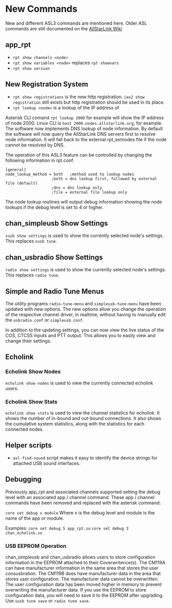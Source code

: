 # New Commands
New and different ASL3 commands are mentioned here. Older ASL commands are still documented on the  [AllStarLink Wiki](https://wiki.allstarlink.org)

## app_rpt
 - `rpt show channels <node>`
 - `rpt show variables <node>` replaces `rpt showvars`
 - `rpt show version`

## New Registration System
 - `rpt show registrations` is the new http registration. `iax2 show registration` still exists but http registration should be used in its place.
 - `rpt lookup <node>` is a lookup of the IP address of <node>

Asterisk CLI comand `rpt lookup 2000` for example will show the IP
address of node 2000. Linux CLI is `host 2000.nodes.allstarlink.org`,
for example. The software now implements DNS lookup of node
information.  By default the software will now query the
AllStarLink DNS servers first to resolve node information. It will
fall back to the external rpt_extnodes file if the node cannot
be resolved by DNS.

The operation of this ASL3 feature can be controlled by changing
the following information in rpt.conf.

```
[general]
node_lookup_method = both   ;method used to lookup nodes
                    ;both = dns lookup first, followed by external file (default)
                    ;dns = dns lookup only
                    ;file = external file lookup only
```
The node lookup routines will output debug information showing the node lookups if the debug level is set to 4 or higher.


## chan_simpleusb Show Settings
`susb show settings`  is used to show the currently selected node's settings.
This replaces `susb tune`.

## chan_usbradio Show Settings
`radio show settings`  is used to show the currently selected node's settings.
This replaces `radio tune`.

## Simple and Radio Tune Menus
The utility programs `radio-tune-menu` and `simpleusb-tune-menu` have been updated with new options. The new options allow you change the operation of the respective channel driver, in realtime, without having to manually edit the `usbradio.conf` or `simpleusb.conf`.

In addition to the updating settings, you can now view the live status of the COS, CTCSS inputs and PTT output.  This allows you to easily view and change their settings.

## Echolink
### Echolink Show Nodes
`echolink show nodes`  is used to view the currently connected echolink users.

### Echolink Show Stats
`echolink show stats`  is used to view the channel statistics for echolink.
It shows the number of in-bound and out-bound connections.  It also shows the cumulative system statistics, along with the statistics for each connected nodes.

## Helper scripts
 - `asl-find-sound` script makes it easy to identify the device strings for attached USB sound interfaces.

## Debugging
Previously app\_rpt and associated channels supported setting the debug level with an associated app / channel command.  These app / channel commands have been removed and replaced with the asterisk command:

`core set debug x module` Where x is the debug level and module is the name of the app or module.

Examples:
`core set debug 5 app_rpt.so`
`core set debug 3 chan_echolink.so`

### USB EEPROM Operation
chan\_simpleusb and chan\_usbradio allows users to store configuration information in the
EEPROM attached to their Coverwritence(s).  The CM119A can have manufacturer
information in the same area that stores the user consusbration.  The CM119B does
have manufacturer data in the area that stores user configuration.  The
manufacturer data cannot be overwritten.  The user configuration data has been
moved higher in memory to prevent overwriting the manufacturer data.  If you
use the EEPROM to store configuration data, you will need to save it to the
EEPROM after upgrading.  Use `susb tune save` or `radio tune save`.

